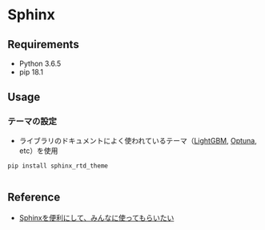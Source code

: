# Sphinx
## Requirements
- Python 3.6.5 
- pip 18.1

## Usage
### テーマの設定
- ライブラリのドキュメントによく使われているテーマ（[LightGBM](https://lightgbm.readthedocs.io/en/latest/), [Optuna](https://optuna.readthedocs.io/en/latest/), etc）を使用
```
pip install sphinx_rtd_theme
```
```
```

## Reference
- [Sphinxを便利にして、みんなに使ってもらいたい](https://qiita.com/pashango2/items/d1b379b699af85b529ce)